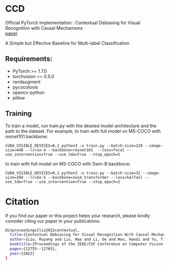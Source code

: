 # CCD

Official PyTorch Implementation : Contextual Debiasing for Visual Recognition with Causal Mechanisms <br>
[paper](https://openaccess.thecvf.com/content/CVPR2022/html/Liu_Contextual_Debiasing_for_Visual_Recognition_With_Causal_Mechanisms_CVPR_2022_paper.html)<br>

A Simple but Effective Baseline for Multi-label Classification

## Requirements:
- PyTorch >= 1.7.0
- torchvision >= 0.5.0
- randaugment
- pycocotools
- opencv-python
- pillow

## Training
To train a model, run train.py with the desired model architecture and the path to the dataset. For example, to train with full model on MS-COCO with resnet101 backbone:

```
CUDA_VISIBLE_DEVICES=0,1 python3 -u train.py --batch-size=128 --image-size=448 --lr=1e-4 --backbone=resnet101  --loss=focal --use_intervention=True --use_tde=True --stop_epoch=5
```

to train with full model on MS-COCO with Swin-B backbone:
```
CUDA_VISIBLE_DEVICES=0,1 python3 -u train.py --batch-size=32 --image-size=384 --lr=5e-5 --backbone=swim_transformer --loss=halfasl --use_tde=True --use_intervention=True --stop_epoch=2
```

# Citation
If you find our paper or this project helps your research, please kindly consider citing our paper in your publications.
```bash
@inproceedings{liu2022contextual,
  title={Contextual Debiasing for Visual Recognition With Causal Mechanisms},
  author={Liu, Ruyang and Liu, Hao and Li, Ge and Hou, Haodi and Yu, TingHao and Yang, Tao},
  booktitle={Proceedings of the IEEE/CVF Conference on Computer Vision and Pattern Recognition},
  pages={12755--12765},
  year={2022}
}
```
